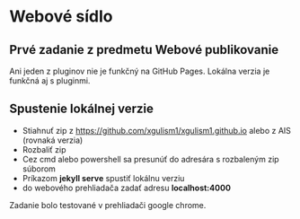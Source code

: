 # Webové sídlo

## Prvé zadanie z predmetu Webové publikovanie

Ani jeden z pluginov nie je funkčný na GitHub Pages.
Lokálna verzia je funkčná aj s pluginmi.

## Spustenie lokálnej verzie

* Stiahnuť zip z https://github.com/xgulism1/xgulism1.github.io alebo z AIS (rovnaká verzia)
* Rozbaliť zip
* Cez cmd alebo powershell sa presunúť do adresára s rozbaleným zip súborom
* Príkazom **jekyll serve** spustiť lokálnu verziu
* do webového prehliadača zadať adresu **localhost:4000**

Zadanie bolo testované v prehliadači google chrome.
